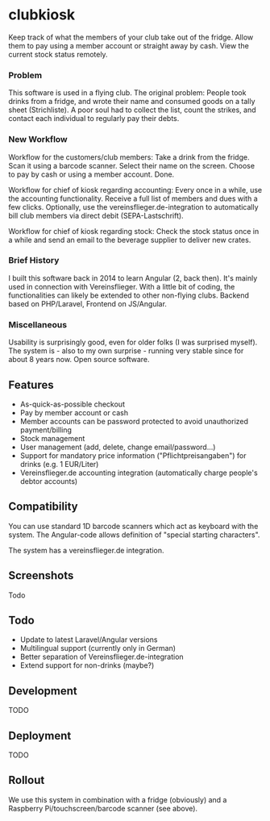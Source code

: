 # clubkiosk
Keep track of what the members of your club take out of the fridge. Allow them to pay using a member account or straight away by cash. View the current stock status remotely.

### Problem

This software is used in a flying club. The original problem: People took drinks from a fridge, and wrote their name and consumed goods on a tally sheet (Strichliste). A poor soul had to collect the list, count the strikes, and contact each individual to regularly pay their debts. 

### New Workflow 
Workflow for the customers/club members: Take a drink from the fridge. Scan it using a barcode scanner. Select their name on the screen. Choose to pay by cash or using a member account. Done. 

Workflow for chief of kiosk regarding accounting: Every once in a while, use the accounting functionality. Receive a full list of members and dues with a few clicks. Optionally, use the vereinsflieger.de-integration to automatically bill club members via direct debit (SEPA-Lastschrift). 

Workflow for chief of kiosk regarding stock: Check the stock status once in a while and send an email to the beverage supplier to deliver new crates.

### Brief History

I built this software back in 2014 to learn Angular (2, back then). It's mainly used in connection with Vereinsflieger. With a little bit of coding, the functionalities can likely be extended to other non-flying clubs. Backend based on PHP/Laravel, Frontend on JS/Angular. 

### Miscellaneous

Usability is surprisingly good, even for older folks (I was surprised myself). 
The system is - also to my own surprise - running very stable since for about 8 years now. 
Open source software.

## Features
- As-quick-as-possible checkout
- Pay by member account or cash
- Member accounts can be password protected to avoid unauthorized payment/billing
- Stock management
- User management (add, delete, change email/password...)
- Support for mandatory price information ("Pflichtpreisangaben") for drinks (e.g. 1 EUR/Liter)
- Vereinsflieger.de accounting integration (automatically charge people's debtor accounts)

## Compatibility
You can use standard 1D barcode scanners which act as keyboard with the system. The Angular-code allows definition of "special starting characters".

The system has a vereinsflieger.de integration.

## Screenshots
Todo

## Todo
- Update to latest Laravel/Angular versions
- Multilingual support (currently only in German)
- Better separation of Vereinsflieger.de-integration
- Extend support for non-drinks (maybe?)

## Development
TODO 

## Deployment
TODO

## Rollout
We use this system in combination with a fridge (obviously) and a Raspberry Pi/touchscreen/barcode scanner (see above).